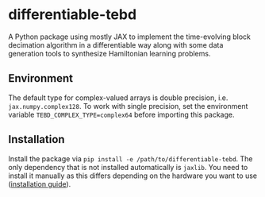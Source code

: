 # differentiable-tebd

A Python package using mostly JAX to implement the time-evolving block decimation algorithm in a differentiable way along with some data generation tools to synthesize Hamiltonian learning problems.

## Environment

The default type for complex-valued arrays is double precision, i.e. `jax.numpy.complex128`.
To work with single precision, set the environment variable `TEBD_COMPLEX_TYPE=complex64` before importing this package.

## Installation

Install the package via `pip install -e /path/to/differentiable-tebd`.
The only dependency that is not installed automatically is `jaxlib`.
You need to install it manually as this differs depending on the hardware you want to use ([installation guide](https://github.com/google/jax/#installation)).